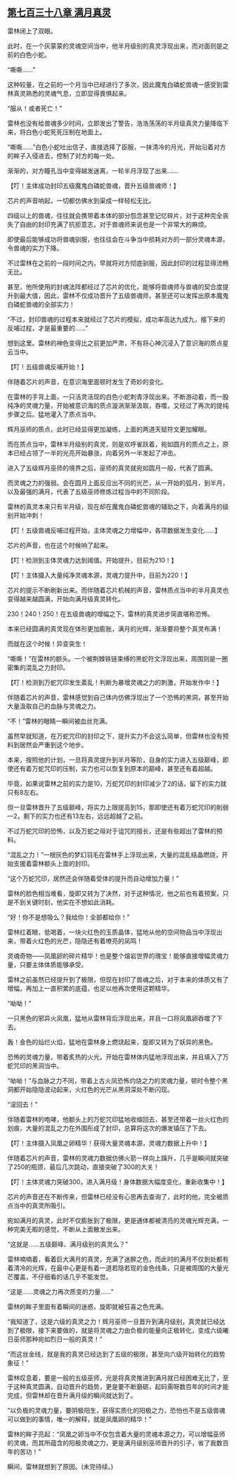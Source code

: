 ## [第七百三十八章 满月真灵](https://www.xxbiquge.com/11_11222/8999609.html)


  雷林闭上了双眼。

  此时，在一个灰蒙蒙的灵魂空间当中，他半月级别的真灵浮现出来，而对面则是之前的白色小蛇。

  “嘶嘶……”

  这种较量，在之前的一个月当中已经进行了多次，因此魔鬼白磷蛇兽魂一感受到雷林真灵熟悉的灵魂气息，立即显得畏惧起来。

  “服从！或者死亡！”

  雷林也没有给兽魂多少时间，立即发出了警告，浩浩荡荡的半月级真灵力量降临下来，将白色小蛇死死压制在地面上。

  “嘶嘶……”白色小蛇吐出信子，直接选择了臣服，一抹清冷的月光，开始沿着对方的眸子入侵进去，控制了对方的每一处。

  渐渐的，对方瞳孔当中变得越发迷离，一轮半月浮现了出来……

  【叮！主体成功封印五级魔鬼白磷蛇兽魂，晋升五级兽魂师！】

  芯片的声音响起，一切都仿佛水到渠成一样轻松无比。

  四级以上的兽魂，往往就会携带着本体的部分怨念甚至记忆碎片，对于这种完全丧失了自由的封印充满了抗拒意志，对于兽魂师来说也是一个非常大的麻烦。

  即使最后能够成功将兽魂驯服，也往往会在斗争当中损耗对方的一部分灵魂本源，令兽魂的实力下降。

  不过雷林在之前的一段时间之内，早就将对方彻底驯服，因此封印的过程显得流畅无比。

  甚至，他所使用的封魂法阵都经过了芯片的优化，能够将兽魂师与兽魂的契合度提升到最大值，因此，雷林不仅成功晋升了五级兽魂师，甚至还可以发挥出原本魔鬼白磷蛇兽魂的全部实力！

  “不过，封印兽魂的过程本来就经过了芯片的模拟，成功率高达九成九，接下来的反哺过程，才是最重要的……”

  想到这里。雷林的神色变得比之前更加严肃，不有将心神沉浸入了意识海的质点星云当中。

  【叮！五级兽魂反哺开始！】

  伴随着芯片的声音，在意识海里面顿时发生了奇妙的变化。

  在雷林的手背上面，一只活灵活现的白色小蛇刺青浮现出来。不断游动着，而一股纯净的灵魂力量，开始被意识海的质点漩涡渐渐汲取，吞噬，又经过了再次的提纯步骤之后。猛地灌入了质点当中。

  辉月巫师的质点，此时已经显得更加凝练，上面的两道天赋符文更加耀眼。

  而在质点当中，雷林半月级别的真灵，则是欢呼雀跃着，宛如圆月的质点之上，原本已经占领了一半的光亮开始暴涨，向着另外一半发起了冲击。

  进入了五级辉月巫师的境界之后，巫师的真灵就宛如圆月一般，代表了圆满。

  而灵魂之力的强弱。会在圆月上面反应出不同的光芒，从一开始的弧月，到半月，以及最强的满月，代表了五级巫师修炼过程当中的不同阶段。

  雷林的真灵本来只有半月级，现在却在魔鬼白磷蛇兽魂的辅助之下，向着满月的级别开始冲刺！

  【叮！五级兽魂反哺过程开始，主体灵魂之力增幅中，各项数据发生变化……】

  芯片的声音，也在这个时候响了起来。

  【叮！检测到主体灵魂力达到阈值。开始提升，目前为210！】

  【叮！主体摄入大量纯净灵魂本源，灵魂力提升中，目前为220！】

  芯片的提示不断刷新出来。而伴随着芯片机械的声音，雷林质点当中的半月真灵也变得越来越圆满，开始向满月级真灵转化。

  230！240！250！在五级兽魂的增幅之下，雷林的真灵进步简直堪称恐怖。

  本来已经圆满的真灵现在体形更加膨胀，满月的光辉，渐渐要将整个真灵布满！

  而就在这个时候！异变突生！

  “嘶嘶！”在雷林的额头。一个被荆棘铁链束缚的黑蛇符文浮现出来，周围则是一圈密集的混乱之力封印。

  【叮！检测到万蛇咒印发生紊乱！判断为暴增灵魂之力的刺激，开始发作中！】

  伴随着芯片的声音，雷林感觉到自己体内仿佛浮现出了一个恐怖的黑洞，甚至开始大量汲取自己的血脉与灵魂之力。

  “不！”雷林的眼睛一瞬间被血丝充满。

  虽然早就知道，在万蛇咒印的封印之下，提升实力不会这么简单，但雷林也没有预料到居然会严重到这个地步。

  本来，按照他的计划，一旦将真灵提升到半月等阶，自身的实力进入五级巅峰，即使还有着万蛇咒印的压制，实力也可以恢复到原本的巅峰，甚至还有着超越。

  毕竟，如果说雷林之前的实力是10，万蛇咒印的封印减少了2的话，留下的实力就只有8左右。

  但一旦雷林晋升了五级巅峰，将实力上限提高到15，那即使还有着万蛇咒印的削弱—2，剩下的实力也还有13左右，远远超越了之前。

  不过万蛇咒印的恐怖，以及万蛇之母对于诅咒的擅长，还是有些超出了雷林的预料。

  “混乱之力！”一根灰色的梦幻羽毛在雷林手上浮现出来，大量的混乱结晶燃烧，开始支援着雷林额头上面的封印。

  “这个万蛇咒印，居然还会伴随着受体的提升而自动增加力量！”

  雷林的脸色相当难看，旋即又转为了决然，对于这种情况，他之前也有着预案，只是不到关键时刻，他实在不想如此消耗。

  “好！你不是想吸么？我给你！全部都给你！”

  雷林红着眼，低喝着，一块火红色的玉质晶体，猛地从他的空间物品当中浮现出来，带着火红色的光芒，隐隐还有着嘹亮的凤鸣！

  灵魂奇物——凤凰卵的碎片精华！也是整个熔岩世界的瑰宝！能够直接增幅灵魂力量，只要主体体质能够承受。

  雷林之前虽然已经提升到了极限，但现在封印了兽魂之后，对于本来的体质又有了增幅，再加上一直积累的底蕴，也足以他再次使用这颗精华。

  “呦呦！”

  一只黑色的邪异火凤凰，猛地从雷林背后浮现出来，并且一口将凤凰卵吞噬了下去。

  轰！金色的灿烂火焰，猛地在雷林身上燃烧起来，旋即又转为了妖异的黑色。

  恐怖的灵魂力量，带着炙热的火光，开始在雷林体内猛地浮现出来，并且填入了万蛇咒印的黑洞当中。

  “呦呦！”与血脉之力不同，带着上古火凤恐怖灼烧之力的灵魂力量，顿时令整个黑洞都开始隐隐波动起来，火红色的光芒从黑洞深处不断闪现。

  “滚回去！”

  伴随着雷林的咆哮，他额头上的万蛇咒印猛地收缩回去，甚至还带着一丝火红色的划痕，大量的混乱之力在外围形成了封印，总算将这次的爆发镇压了下去。

  【叮！主体摄入凤凰之卵精华！获得大量灵魂本源，灵魂力数据上升中！】

  伴随着芯片的声音，雷林的灵魂力数据仿佛火箭一样向上蹿升，几乎是瞬间就突破了250的瓶颈，最后几次跳动，直接突破了300的大关！

  【叮！主体灵魂力突破300，进入满月级！身体数据大幅度变化，重新收集中！】

  芯片的声音还在不断传来，但雷林已经没有心思再去查询了，此时的他，完全被质点当中的真灵所吸引。

  宛如满月的真灵，此时不仅膨胀到了极限，更是通体都被清亮的灵魂光辉充满，一种完美无暇的感觉，不断从上面散发出来。

  “这就是……五级巅峰、满月级别的真灵么？”

  雷林喃喃着，看着巨大满月的真灵，充满了迷醉之色，而此时的满月不仅到处都有着清冷的光辉，在最中心更是有着一道若隐若现的金色线条，只是被周围的大量光芒覆盖，不仔细看的话几乎不能发觉。

  “这是……灵魂之力再次质变的力量……”

  雷林的眸子里面有着瞬间的迷惑，旋即就被狂喜之色充满。

  “我知道了，这是六级的真灵之力！辉月巫师一旦晋升到满月级别，真灵就已经达到了极限，接下来要做的，就是将灵魂之力由负极的能量向正极转化，变成六级曦日巫师那种宛如烈日一般的真灵！”

  “而这丝金线，就是我的真灵已经达到了五级的极限，甚至向六级开始转化的趋势象征！”

  雷林叹息着，要是一般的五级巫师，光是将真灵推进到满月就已经困难无比了，至于这种真灵圆满，自动晋升的趋势，更是要不断磨砺，起码需呀数百年的时间才能完成，但雷林却在晋升满月级的瞬间就达到了。

  “以负极的灵魂力量，要阴极阳生，获得实质化的阳极之力，恐怕也不是五级兽魂可以做到的事情，唯一的解释，就是凤凰卵的精华！”

  雷林的眸子亮起：“凤凰之卵当中不仅包含着大量的灵魂本源之力，可以增幅巫师的灵魂，而其所蕴含的阳极灵魂之力，更是满月级别巫师晋升的引子，省了我数百年的苦功！”

  瞬间，雷林就想到了原因。(未完待续。)
